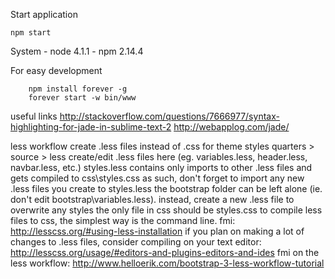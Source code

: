 Start application
```
npm start
```
System
	- node 4.1.1
	- npm 2.14.4

For easy development
```
	npm install forever -g
	forever start -w bin/www
```

useful links
http://stackoverflow.com/questions/7666977/syntax-highlighting-for-jade-in-sublime-text-2
http://webapplog.com/jade/

less workflow 
create .less files instead of .css for theme styles
quarters > source > less
create/edit .less files here (eg. variables.less, header.less, navbar.less, etc.)
styles.less contains only imports to other .less files and gets compiled to css\styles.css
as such, don't forget to import any new .less files you create to styles.less
the bootstrap folder can be left alone (ie. don't edit bootstrap\variables.less). instead, create a new .less file to overwrite any styles
the only file in css should be styles.css
to compile less files to css, the simplest way is the command line. fmi: http://lesscss.org/#using-less-installation
if you plan on making a lot of changes to .less files, consider compiling on your text editor: http://lesscss.org/usage/#editors-and-plugins-editors-and-ides 
fmi on the less workflow: http://www.helloerik.com/bootstrap-3-less-workflow-tutorial